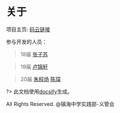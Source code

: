 # 关于
项目主页: [码云链接](https://gitee.com/zvms)

参与开发的人员：
>18届
[张子苏](https://zhangzisu.cn)

>19届
[卢锦轩](https://moyiljx.gitee.io)

>20届
[朱程炀](https://gitee.com/zhuchengyang)
[ 陈琛](https://gitee.com/fpc5719)

?> 此文档使用[docsify](https://github.com/docsifyjs/docsify)生成。

All Rights Reserved.
@镇海中学实践部-义管会